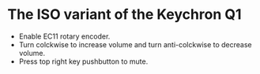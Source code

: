 # The ISO variant of the Keychron Q1

- Enable EC11 rotary encoder.
- Turn colckwise to increase volume and turn anti-colckwise to decrease volume.
- Press top right key pushbutton to mute.
